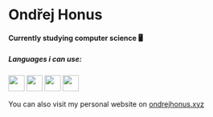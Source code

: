 <h1>Ondřej Honus</h1>

<h4>Currently studying computer science 🖥</h4>
<h5>Languages i can use:</h5>
<img src="https://cdn.icon-icons.com/icons2/2415/PNG/512/c_original_logo_icon_146611.png" height="32px">
<img src="https://cdn-icons-png.flaticon.com/512/732/732212.png" height="32px">
<img src="https://static-00.iconduck.com/assets.00/file-type-css-icon-1806x2048-r5fwjl3p.png" height="32px">
<img src="https://cdn-icons-png.flaticon.com/512/5968/5968292.png" height="32px">

You can also visit my personal website on [ondrejhonus.xyz](https://ondrejhonus.xyz)

